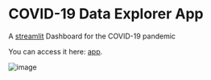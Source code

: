 # COVID-19 Data Explorer App
A [streamlit](https://streamlit.io) Dashboard for the COVID-19 pandemic

You can access it here: [app](https://share.streamlit.io/sourav-nanda/covid19-dashboard/covid.py).  



![image](https://user-images.githubusercontent.com/67404111/116784325-4d6f3880-aab1-11eb-9610-b5bd73883320.png)
